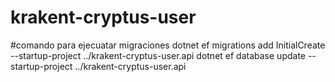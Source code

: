 # krakent-cryptus-user

#comando para ejecuatar migraciones
dotnet ef migrations add InitialCreate --startup-project ../krakent-cryptus-user.api
dotnet ef database update --startup-project ../krakent-cryptus-user.api
